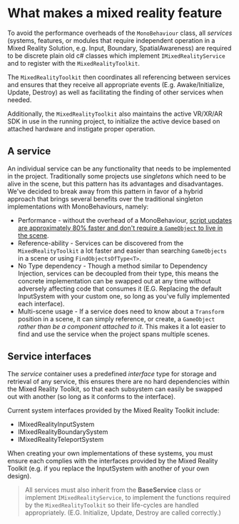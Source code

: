# What makes a mixed reality feature

To avoid the performance overheads of the `MonoBehaviour` class, all *services* (systems, features, or modules that require independent operation in a Mixed Reality Solution, e.g. Input, Boundary, SpatialAwareness) are required to be discrete plain old c# classes which implement `IMixedRealityService` and to register with the `MixedRealityToolkit`.

The `MixedRealityToolkit` then coordinates all referencing between services and ensures that they receive all appropriate events (E.g. Awake/Initialize, Update, Destroy) as well as facilitating the finding of other services when needed.

Additionally, the `MixedRealityToolkit` also maintains the active VR/XR/AR SDK in use in the running project, to initialize the active device based on attached hardware and instigate proper operation.

## A service

An individual service can be any functionality that needs to be implemented in the project. Traditionally some projects use *singletons* which need to be alive in the scene, but this pattern has its advantages and disadvantages. We've decided to break away from this pattern in favor of a hybrid approach that brings several benefits over the traditional singleton implementations with MonoBehaviours, namely:

* Performance - without the overhead of a MonoBehaviour, [script updates are approximately 80% faster and don't require a `GameObject` to live in the scene](https://blogs.unity3d.com/2015/12/23/1k-update-calls/).
* Reference-ability - Services can be discovered from the `MixedRealityToolkit` a lot faster and easier than searching `GameObjects` in a scene or using `FindObjectsOfType<T>`.
* No Type dependency - Though a method similar to Dependency Injection, services can be decoupled from their type, this means the concrete implementation can be swapped out at any time without adversely affecting code that consumes it (E.G. Replacing the default InputSystem with your custom one, so long as you've fully implemented each interface).
* Multi-scene usage - If a service does need to know about a `Transform` position in a scene, it can simply reference, or create, a `GameObject` _rather than be a component attached to it_. This makes it a lot easier to find and use the service when the project spans multiple scenes.

## Service interfaces

The *service* container uses a predefined *interface* type for storage and retrieval of any service, this ensures there are no hard dependencies within the Mixed Reality Toolkit, so that each subsystem can easily be swapped out with another (so long as it conforms to the interface).

Current system interfaces provided by the Mixed Reality Toolkit include:

* IMixedRealityInputSystem
* IMixedRealityBoundarySystem
* IMixedRealityTeleportSystem

When creating your own implementations of these systems, you must ensure each complies with the interfaces provided by the Mixed Reality Toolkit (e.g. if you replace the InputSystem with another of your own design).

> All services must also inherit from the **BaseService** class or implement `IMixedRealityService`, to implement the functions required by the `MixedRealityToolkit` so their life-cycles are handled appropriately. (E.G. Initialize, Update, Destroy are called correctly.)
